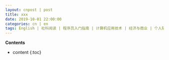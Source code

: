 ```yaml
---
layout: cnpost | post
title: xxx
date: 2019-10-01 22:00:00
categories: cn | en
tags: English | 社科阅读 | 程序员入门指南 | 计算机应用技术 | 经济与商业 | 个人随想集 | 软件评测 | 文艺指北
--- 
```


__Contents__

* content
{:toc}

